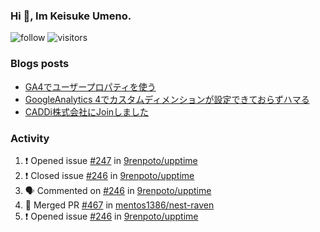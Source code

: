 ### Hi 👋, Im Keisuke Umeno.

<!--
**9renpoto/9renpoto** is a ✨ _special_ ✨ repository because its `README.md` (this file) appears on your GitHub profile.

Here are some ideas to get you started:

- 🔭 I’m currently working on ...
- 🌱 I’m currently learning ...
- 👯 I’m looking to collaborate on ...
- 🤔 I’m looking for help with ...
- 💬 Ask me about ...
- 📫 How to reach me: ...
- 😄 Pronouns: ...
- ⚡ Fun fact: ...
-->

![follow](https://img.shields.io/github/followers/9renpoto?label=Follow&style=social)
![visitors](https://komarev.com/ghpvc/?username=9renpoto&label=Profile%20views&color=0e75b6&style=flat)

### Blogs posts

<!-- BLOG-POST-LIST:START -->
- [GA4でユーザープロパティを使う](https://9renpoto.dev/2021/02/21/google-analytics-4-user-properties/)
- [GoogleAnalytics 4でカスタムディメンションが設定できておらずハマる](https://9renpoto.dev/2021/02/13/google-analytics-4/)
- [CADDi株式会社にJoinしました](https://9renpoto.dev/2020/12/05/join/)
<!-- BLOG-POST-LIST:END -->

### Activity

<!--START_SECTION:activity-->
1. ❗️ Opened issue [#247](https://github.com/9renpoto/upptime/issues/247) in [9renpoto/upptime](https://github.com/9renpoto/upptime)
2. ❗️ Closed issue [#246](https://github.com/9renpoto/upptime/issues/246) in [9renpoto/upptime](https://github.com/9renpoto/upptime)
3. 🗣 Commented on [#246](https://github.com/9renpoto/upptime/issues/246) in [9renpoto/upptime](https://github.com/9renpoto/upptime)
4. 🎉 Merged PR [#467](https://github.com/mentos1386/nest-raven/pull/467) in [mentos1386/nest-raven](https://github.com/mentos1386/nest-raven)
5. ❗️ Opened issue [#246](https://github.com/9renpoto/upptime/issues/246) in [9renpoto/upptime](https://github.com/9renpoto/upptime)
<!--END_SECTION:activity-->

<!--START_SECTION:waka-->
<!--END_SECTION:waka-->
